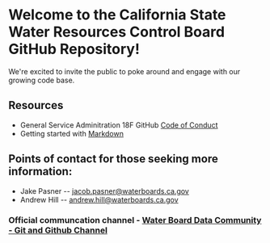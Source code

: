 # Welcome to the California State Water Resources Control Board GitHub Repository!

We're excited to invite the public to poke around and engage with our growing code base.

## Resources
* General Service Adminitration 18F GitHub [Code of Conduct](https://github.com/18F/code-of-conduct)
* Getting started with [Markdown](https://docs.github.com/github/writing-on-github/getting-started-with-writing-and-formatting-on-github/basic-writing-and-formatting-syntax)

## Points of contact for those seeking more information:
* Jake Pasner -- jacob.pasner@waterboards.ca.gov
* Andrew Hill --  andrew.hill@waterboards.ca.gov

### Official communcation channel - [Water Board Data Community - Git and Github Channel](https://teams.microsoft.com/l/channel/19%3a240517a494aa4a719ee35938502f1349%40thread.skype/Git%2520and%2520GitHub?groupId=40b6b247-7217-4a6b-91fe-17b9ae0f4c6b&tenantId=fe186a25-7d49-41e6-9941-05d2281d36c1)

<!--

**Some things we will want to build out**

🙋‍♀️ A short introduction - what is your organization all about?
🌈 Contribution guidelines - how can the community get involved?
👩‍💻 Useful resources - where can the community find your docs? Is there anything else the community should know?
🍿 Fun facts - what does your team eat for breakfast?
🧙 Remember, you can do mighty things with the power of [Markdown](https://docs.github.com/github/writing-on-github/getting-started-with-writing-and-formatting-on-github/basic-writing-and-formatting-syntax)
-->
